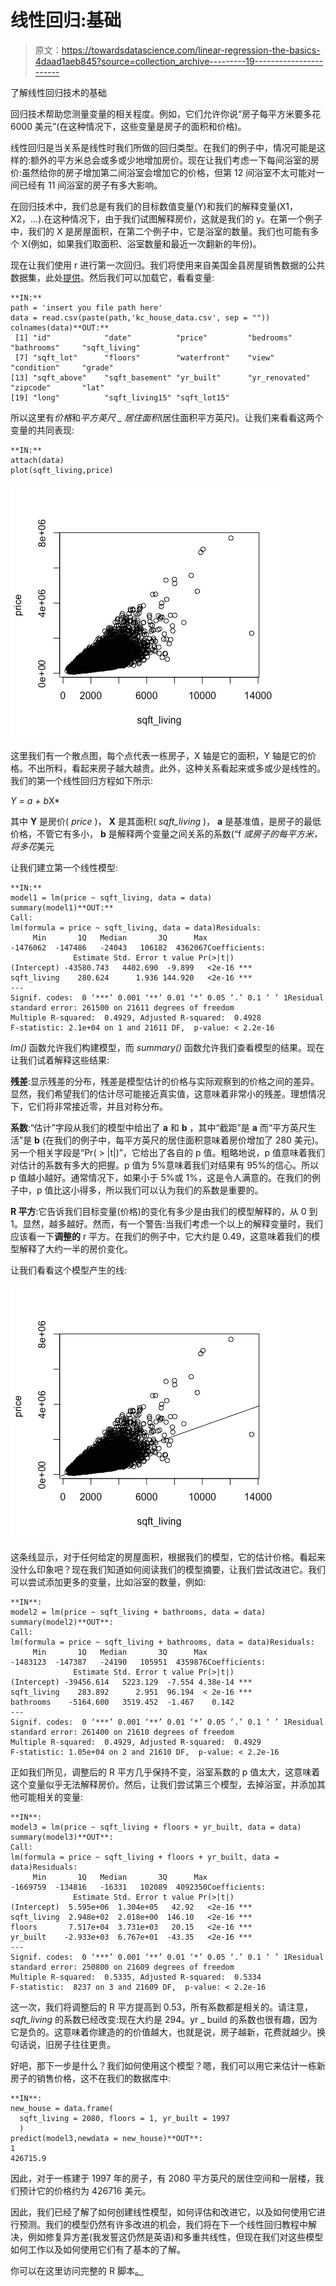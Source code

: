 # 线性回归:基础

> 原文：<https://towardsdatascience.com/linear-regression-the-basics-4daad1aeb845?source=collection_archive---------19----------------------->

了解线性回归技术的基础

回归技术帮助您测量变量的相关程度。例如，它们允许你说“房子每平方米要多花 6000 美元”(在这种情况下，这些变量是房子的面积和价格)。

线性回归是当关系是线性时我们所做的回归类型。在我们的例子中，情况可能是这样的:额外的平方米总会或多或少地增加房价。现在让我们考虑一下每间浴室的房价:虽然给你的房子增加第二间浴室会增加它的价格，但第 12 间浴室不太可能对一间已经有 11 间浴室的房子有多大影响。

在回归技术中，我们总是有我们的目标数值变量(Y)和我们的解释变量(X1，X2，…).在这种情况下，由于我们试图解释房价，这就是我们的 y。在第一个例子中，我们的 X 是房屋面积，在第二个例子中，它是浴室的数量。我们也可能有多个 X(例如，如果我们取面积、浴室数量和最近一次翻新的年份)。

现在让我们使用 r 进行第一次回归。我们将使用来自美国金县房屋销售数据的公共数据集，此处[提供](https://www.kaggle.com/harlfoxem/housesalesprediction/downloads/housesalesprediction.zip/1)。然后我们可以加载它，看看变量:

```
**IN:**
path = 'insert you file path here'
data = read.csv(paste(path,'kc_house_data.csv', sep = ""))
colnames(data)**OUT:**
 [1] "id"            "date"          "price"         "bedrooms"      "bathrooms"     "sqft_living"  
 [7] "sqft_lot"      "floors"        "waterfront"    "view"          "condition"     "grade"        
[13] "sqft_above"    "sqft_basement" "yr_built"      "yr_renovated"  "zipcode"       "lat"          
[19] "long"          "sqft_living15" "sqft_lot15"
```

所以这里有*价格*和*平方英尺 _ 居住面积*(居住面积平方英尺)。让我们来看看这两个变量的共同表现:

```
**IN:**
attach(data)
plot(sqft_living,price)
```

![](img/9b463089cc3e1c6803e9fc12e2054a29.png)

这里我们有一个散点图，每个点代表一栋房子，X 轴是它的面积，Y 轴是它的价格。不出所料，看起来房子越大越贵。此外，这种关系看起来或多或少是线性的。我们的第一个线性回归方程如下所示:

*Y = a + b*X*

其中 **Y** 是房价( *price* )， **X** 是其面积( *sqft_living* )， **a** 是基准值，是房子的最低价格，不管它有多小， **b** 是解释两个变量之间关系的系数(“f *或房子的每平方米，将多花*美元

让我们建立第一个线性模型:

```
**IN:**
model1 = lm(price ~ sqft_living, data = data)
summary(model1)**OUT:**
Call:
lm(formula = price ~ sqft_living, data = data)Residuals:
     Min       1Q   Median       3Q      Max 
-1476062  -147486   -24043   106182  4362067Coefficients:
              Estimate Std. Error t value Pr(>|t|)    
(Intercept) -43580.743   4402.690  -9.899   <2e-16 ***
sqft_living    280.624      1.936 144.920   <2e-16 ***
---
Signif. codes:  0 ‘***’ 0.001 ‘**’ 0.01 ‘*’ 0.05 ‘.’ 0.1 ‘ ’ 1Residual standard error: 261500 on 21611 degrees of freedom
Multiple R-squared:  0.4929, Adjusted R-squared:  0.4928 
F-statistic: 2.1e+04 on 1 and 21611 DF,  p-value: < 2.2e-16
```

*lm()* 函数允许我们构建模型，而 *summary()* 函数允许我们查看模型的结果。现在让我们试着解释这些结果:

**残差**:显示残差的分布，残差是模型估计的价格与实际观察到的价格之间的差异。显然，我们希望我们的估计尽可能接近真实值，这意味着非常小的残差。理想情况下，它们将非常接近零，并且对称分布。

**系数**:“估计”字段从我们的模型中给出了 **a** 和 **b** ，其中“截距”是 **a** 而“平方英尺生活”是 **b** (在我们的例子中，每平方英尺的居住面积意味着房价增加了 280 美元)。另一个相关字段是“Pr( > |t|)”，它给出了各自的 p 值。粗略地说，p 值意味着我们对估计的系数有多大的把握。p 值为 5%意味着我们对结果有 95%的信心。所以 p 值越小越好。通常情况下，如果小于 5%或 1%，这是令人满意的。在我们的例子中，p 值比这小得多，所以我们可以认为我们的系数是重要的。

**R 平方**:它告诉我们目标变量(价格)的变化有多少是由我们的模型解释的，从 0 到 1。显然，越多越好。然而，有一个警告:当我们考虑一个以上的解释变量时，我们应该看一下**调整的** r 平方。在我们的例子中，它大约是 0.49，这意味着我们的模型解释了大约一半的房价变化。

让我们看看这个模型产生的线:

![](img/afa425f3dea53f78df42c6944ddf996b.png)

这条线显示，对于任何给定的房屋面积，根据我们的模型，它的估计价格。看起来没什么印象吧？现在我们知道如何阅读我们的模型摘要，让我们尝试改进它。我们可以尝试添加更多的变量，比如浴室的数量，例如:

```
**IN**:
model2 = lm(price ~ sqft_living + bathrooms, data = data)
summary(model2)**OUT**:
Call:
lm(formula = price ~ sqft_living + bathrooms, data = data)Residuals:
     Min       1Q   Median       3Q      Max 
-1483123  -147387   -24190   105951  4359876Coefficients:
              Estimate Std. Error t value Pr(>|t|)    
(Intercept) -39456.614   5223.129  -7.554 4.38e-14 ***
sqft_living    283.892      2.951  96.194  < 2e-16 ***
bathrooms    -5164.600   3519.452  -1.467    0.142    
---
Signif. codes:  0 ‘***’ 0.001 ‘**’ 0.01 ‘*’ 0.05 ‘.’ 0.1 ‘ ’ 1Residual standard error: 261400 on 21610 degrees of freedom
Multiple R-squared:  0.4929, Adjusted R-squared:  0.4929 
F-statistic: 1.05e+04 on 2 and 21610 DF,  p-value: < 2.2e-16
```

正如我们所见，调整后的 R 平方几乎保持不变，浴室系数的 p 值太大，这意味着这个变量似乎无法解释房价。然后，让我们尝试第三个模型，去掉浴室，并添加其他可能相关的变量:

```
**IN**:
model3 = lm(price ~ sqft_living + floors + yr_built, data = data)
summary(model3)**OUT**:
Call:
lm(formula = price ~ sqft_living + floors + yr_built, data = data)Residuals:
     Min       1Q   Median       3Q      Max 
-1669759  -134816   -16331   102089  4092350Coefficients:
              Estimate Std. Error t value Pr(>|t|)    
(Intercept)  5.595e+06  1.304e+05   42.92   <2e-16 ***
sqft_living  2.948e+02  2.018e+00  146.10   <2e-16 ***
floors       7.517e+04  3.731e+03   20.15   <2e-16 ***
yr_built    -2.933e+03  6.767e+01  -43.35   <2e-16 ***
---
Signif. codes:  0 ‘***’ 0.001 ‘**’ 0.01 ‘*’ 0.05 ‘.’ 0.1 ‘ ’ 1Residual standard error: 250800 on 21609 degrees of freedom
Multiple R-squared:  0.5335, Adjusted R-squared:  0.5334 
F-statistic:  8237 on 3 and 21609 DF,  p-value: < 2.2e-16
```

这一次，我们将调整后的 R 平方提高到 0.53，所有系数都是相关的。请注意， *sqft_living* 的系数已经改变:现在大约是 294。yr _ build 的系数也很有趣，因为它是负的。这意味着你建造的的价值越大，也就是说，房子越新，花费就越少。换句话说，旧房子往往更贵。

好吧，那下一步是什么？我们如何使用这个模型？嗯，我们可以用它来估计一栋新房子的销售价格，这不在我们的数据库中:

```
**IN**:
new_house = data.frame(
  sqft_living = 2080, floors = 1, yr_built = 1997
  )
predict(model3,newdata = new_house)**OUT**:
1 
426715.9
```

因此，对于一栋建于 1997 年的房子，有 2080 平方英尺的居住空间和一层楼，我们预计它的价格约为 426716 美元。

因此，我们已经了解了如何创建线性模型，如何评估和改进它，以及如何使用它进行预测。我们的模型仍然有许多改进的机会，我们将在下一个线性回归教程中解决，例如修复异方差(我发誓这仍然是英语)和多重共线性，但现在我们对这些模型如何工作以及如何使用它们有了基本的了解。

你可以在这里访问完整的 R 脚本[。](https://github.com/arthurmello/statistics/tree/master/1.%20Linear%20regression)